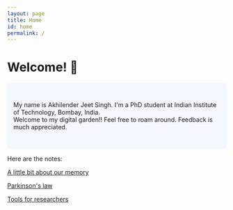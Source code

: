 ```yaml
---
layout: page
title: Home
id: home
permalink: /
---
```


# Welcome! 🌱

<p style="padding: 3em 1em; background: #f5f7ff; border-radius: 4px;">
  My name is Akhilender Jeet Singh. I'm a PhD student at Indian Institute of Technology, Bombay, India. <br>
  Welcome to my digital garden!!
  Feel free to roam around. Feedback is much appreciated.
</p>

Here are the notes:

[A little bit about our memory](/our_memory)

[Parkinson's law](/parkinsons_law)

[Tools for researchers](/tools_researchers)


<style>
  .wrapper {
    max-width: 50em; /* original 46em */
  }
</style>

